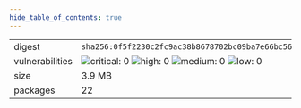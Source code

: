 ```yaml
---
hide_table_of_contents: true
---
```


<table>
<tr><td>digest</td><td><code>sha256:0f5f2230c2fc9ac38b8678702bc09ba7e66bc5698e6ec5dc4d82cec2c5da7d3a</code></td><tr><tr><td>vulnerabilities</td><td><img alt="critical: 0" src="https://img.shields.io/badge/critical-0-lightgrey"/> <img alt="high: 0" src="https://img.shields.io/badge/high-0-lightgrey"/> <img alt="medium: 0" src="https://img.shields.io/badge/medium-0-lightgrey"/> <img alt="low: 0" src="https://img.shields.io/badge/low-0-lightgrey"/> <!-- unspecified: 0 --></td></tr>
<tr><td>size</td><td>3.9 MB</td></tr>
<tr><td>packages</td><td>22</td></tr>
</table>
</details></table>
</details>

<table></table>

